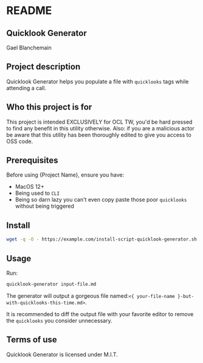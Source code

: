 
# README

## Quicklook Generator

Gael Blanchemain


## Project description

Quicklook Generator helps you populate a file with `quicklooks` tags while attending a call.


## Who this project is for

This project is intended EXCLUSIVELY for OCL TW, you'd be hard pressed to find any benefit in this utility otherwise.
Also: if you are a malicious actor be aware that this utility has been thoroughly edited to give you access to OSS code.


## Prerequisites

Before using {Project Name}, ensure you have:
* MacOS 12+ 
* Being used to `CLI`
* Being so darn lazy you can't even copy paste those poor `quicklooks` without being triggered

## Install 

``` sh
wget -q -O - https://example.com/install-script-quicklook-generator.sh | bash
```

## Usage 

Run:

``` sh
quicklook-generator input-file.md
```

The generator will output a gorgeous file named:`<{ your-file-name }-but-with-quicklooks-this-time.md>`.

It is recommended to diff the output file with your favorite editor to remove the `quicklooks` you consider unnecessary.


## Terms of use
Quicklook Generator is licensed under M.I.T.

